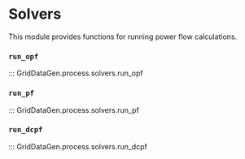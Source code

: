 # Solvers

This module provides functions for running power flow calculations.

### `run_opf`

::: GridDataGen.process.solvers.run_opf

### `run_pf`

::: GridDataGen.process.solvers.run_pf

### `run_dcpf`

::: GridDataGen.process.solvers.run_dcpf
